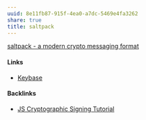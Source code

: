 ```yaml
---
uuid: 8e11fb87-915f-4ea0-a7dc-5469e4fa3262
share: true
title: saltpack
---
```

[saltpack - a modern crypto messaging format](https://saltpack.org/)


#### Links

* [Keybase](../d327da7e-0881-4517-8a8f-c20190efeaa4)

#### Backlinks

* [JS Cryptographic Signing Tutorial](/be82e67e-13f4-4c86-b3ec-b32852c54e2b)